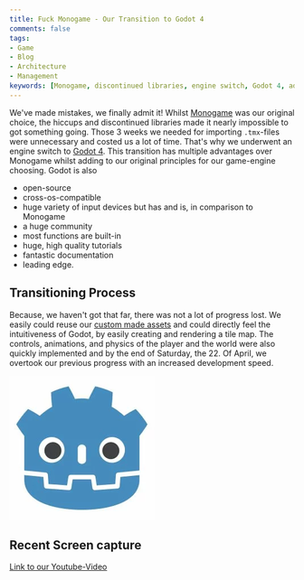 ```yaml
---
title: Fuck Monogame - Our Transition to Godot 4
comments: false
tags:
- Game
- Blog
- Architecture
- Management
keywords: [Monogame, discontinued libraries, engine switch, Godot 4, advantages, open-source, cross-os-compatible, input devices, community, built-in functions, tutorials, documentation, leading edge, transitioning process, custom made assets, intuitiveness, tile map, controls, animations, physics, development speed]
---
```

We've made mistakes, we finally admit it!
Whilst [Monogame](https://www.monogame.net/showcase/) was our original choice, the hiccups and discontinued libraries made it nearly impossible to got something going. Those 3 weeks we needed for importing `.tmx`-files were unnecessary and costed us a lot of time. 
That's why we underwent an engine switch to [Godot 4](https://godotengine.org/).
This transition has multiple advantages over Monogame whilst adding to our original principles for our game-engine choosing.
Godot is also
- open-source
- cross-os-compatible
- huge variety of input devices
but has and is, in comparison to Monogame
- a huge community
- most functions are built-in
- huge, high quality tutorials
- fantastic documentation
- leading edge.

## Transitioning Process

Because, we haven't got that far, there was not a lot of progress lost. 
We easily could reuse our [custom made assets](notes/Graphical%20Process.md) and could directly feel the intuitiveness of Godot, by easily creating and rendering a tile map.
The controls, animations, and physics of the player and the world were also quickly implemented and by the end of Saturday, the 22. Of April, we overtook our previous progress with an increased development speed.

![](notes/images/godot_icon.webp)

## Recent Screen capture

[Link to our Youtube-Video](https://youtu.be/zui9eLelaBM)


